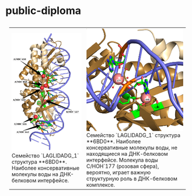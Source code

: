 # public-diploma

<table style="padding:10px">
  <tr>
    <td>
      <img src="./assets/pic_1.png">
      Семейство `LAGLIDADG_1` структура **6BD0**. Наиболее консервативные молекулы воды на ДНК-белковом интерфейсе.
    </td>
    <td>
      <img src="./assets/pic_2.png">
      Семейство `LAGLIDADG_1` структура **6BD0**. Наиболее консервативные молекулы воды, не находящиеся на ДНК-белковом интерфейсе. Молекула воды C/HOH`177 (розовая сфера), вероятно, играет важную структурную роль в ДНК-белковом комплексе.
    </td>
  </tr>
</table>
